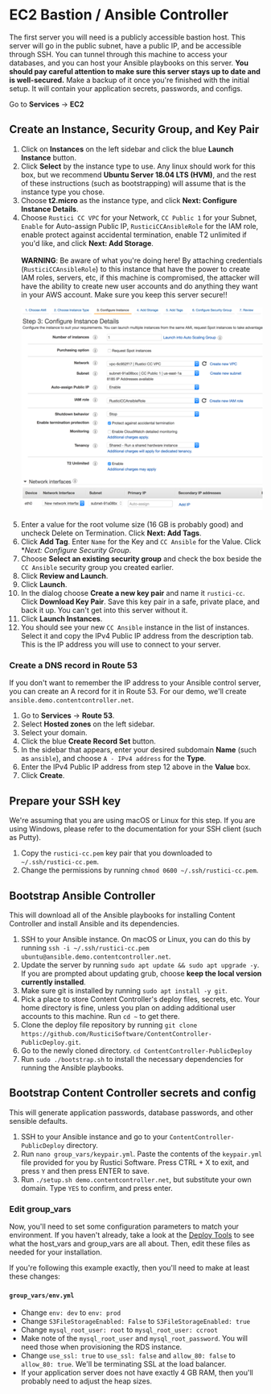 # EC2 Bastion / Ansible Controller

The first server you will need is a publicly accessible bastion host.  This server will go in the public subnet, have a public IP, and be accessible through SSH.  You can tunnel through this machine to access your databases, and you can host your Ansible playbooks on this server.  **You should pay careful attention to make sure this server stays up to date and is well-secured.**  Make a backup of it once you're finished with the initial setup.  It will contain your application secrets, passwords, and configs.

Go to **Services** -> **EC2**

## Create an Instance, Security Group, and Key Pair

1. Click on **Instances** on the left sidebar and click the blue **Launch Instance** button.
2. Click **Select** by the instance type to use.  Any linux should work for this box, but we recommend **Ubuntu Server 18.04 LTS (HVM)**, and the rest of these instructions (such as bootstrapping) will assume that is the instance type you chose.
3. Choose **t2.micro** as the instance type, and click **Next: Configure Instance Details**.
4. Choose `Rustici CC VPC` for your Network, `CC Public 1` for your Subnet, `Enable` for Auto-assign Public IP, `RusticiCCAnsibleRole` for the IAM role, enable protect against accidental termination, enable T2 unlimited if you'd like, and click **Next: Add Storage**. <br><br> **WARNING**: Be aware of what you're doing here!  By attaching credentials (`RusticiCCAnsibleRole`) to this instance that have the power to create IAM roles, servers, etc, if this machine is compromised, the attacker will have the ability to create new user accounts and do anything they want in your AWS account.  Make sure you keep this server secure!! <br><br>![EC2 Instance Details](img/ec2-create-ansible-config.png)<br><br>
5. Enter a value for the root volume size (16 GB is probably good) and uncheck Delete on Termination.  Click **Next: Add Tags**.
6. Click **Add Tag**.  Enter `Name` for the Key and `CC Ansible` for the Value.  Click **Next: Configure Security Group*.
7. Choose **Select an existing security group** and check the box beside the `CC Ansible` security group you created earlier.
8. Click **Review and Launch**.
9. Click **Launch**.
10. In the dialog choose **Create a new key pair** and name it `rustici-cc`.  Click **Download Key Pair**.  Save this key pair in a safe, private place, and back it up.  You can't get into this server without it.
11. Click **Launch Instances**.
12. You should see your new `CC Ansible` instance in the list of instances.  Select it and copy the IPv4 Public IP address from the description tab.  This is the IP address you will use to connect to your server.

### Create a DNS record in Route 53

If you don't want to remember the IP address to your Ansible control server, you can create an A record for it in Route 53.  For our demo, we'll create `ansible.demo.contentcontroller.net`.

1. Go to **Services** -> **Route 53**.
2. Select **Hosted zones** on the left sidebar.
3. Select your domain.
4. Click the blue **Create Record Set** button.
5. In the sidebar that appears, enter your desired subdomain **Name** (such as `ansible`), and choose `A - IPv4 address` for the **Type**.
6. Enter the IPv4 Public IP address from step 12 above in the **Value** box.
7. Click **Create**.

## Prepare your SSH key

We're assuming that you are using macOS or Linux for this step.  If you are using Windows, please refer to the documentation for your SSH client (such as Putty).

1. Copy the `rustici-cc.pem` key pair that you downloaded to `~/.ssh/rustici-cc.pem`.
2. Change the permissions by running `chmod 0600 ~/.ssh/rustici-cc.pem`.

## Bootstrap Ansible Controller

This will download all of the Ansible playbooks for installing Content Controller and install Ansible and its dependencies.

1. SSH to your Ansible instance. On macOS or Linux, you can do this by running `ssh -i ~/.ssh/rustici-cc.pem ubuntu@ansible.demo.contentcontroller.net`.
2. Update the server by running `sudo apt update && sudo apt upgrade -y`.  If you are prompted about updating grub, choose **keep the local version currently installed**.
3. Make sure git is installed by running `sudo apt install -y git`.
4. Pick a place to store Content Controller's deploy files, secrets, etc.  Your home directory is fine, unless you plan on adding additional user accounts to this machine.  Run `cd ~` to get there.
5. Clone the deploy file repository by running `git clone https://github.com/RusticiSoftware/ContentController-PublicDeploy.git`.
6. Go to the newly cloned directory. `cd ContentController-PublicDeploy`
7. Run `sudo ./bootstrap.sh` to install the necessary dependencies for running the Ansible playbooks.

## Bootstrap Content Controller secrets and config

This will generate application passwords, database passwords, and other sensible defaults.

1. SSH to your Ansible instance and go to your `ContentController-PublicDeploy` directory.
2. Run `nano group_vars/keypair.yml`.  Paste the contents of the `keypair.yml` file provided for you by Rustici Software.  Press CTRL + X to exit, and press `Y` and then press ENTER to save.
3. Run `./setup.sh demo.contentcontroller.net`, but substitute your own domain.  Type `YES` to confirm, and press enter.

### Edit group_vars

Now, you'll need to set some configuration parameters to match your environment.  If you haven't already, take a look at the [Deploy Tools](../DeployTools.md) to see what the host_vars and group_vars are all about.  Then, edit these files as needed for your installation.

If you're following this example exactly, then you'll need to make at least these changes:

#### `group_vars/env.yml`

* Change `env: dev` to `env: prod`
* Change `S3FileStorageEnabled: False` to `S3FileStorageEnabled: true`
* Change `mysql_root_user: root` to `mysql_root_user: ccroot`
* Make note of the `mysql_root_user` and `mysql_root_password`.  You will need those when provisioning the RDS instance.
* Change `use_ssl: true` to `use_ssl: false` and `allow_80: false` to `allow_80: true`.  We'll be terminating SSL at the load balancer.
* If your application server does not have exactly 4 GB RAM, then you'll probably need to adjust the heap sizes.
